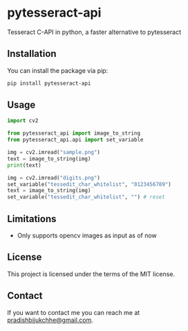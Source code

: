# pytesseract-api

Tesseract C-API in python, a faster alternative to pytesseract

## Installation

You can install the package via pip:

```bash
pip install pytesseract-api
```

## Usage

```python
import cv2

from pytesseract_api import image_to_string
from pytesseract_api.api import set_variable

img = cv2.imread("sample.png")
text = image_to_string(img)
print(text)

img = cv2.imread("digits.png")
set_variable("tessedit_char_whitelist", "0123456789")
text = image_to_string(img)
set_variable("tessedit_char_whitelist", "") # reset
```

## Limitations

- Only supports opencv images as input as of now

## License

This project is licensed under the terms of the MIT license.

## Contact

If you want to contact me you can reach me at pradishbijukchhe@gmail.com.
